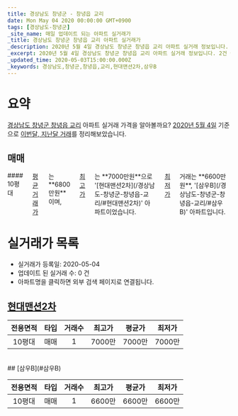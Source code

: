 ```yaml
---
title: 경상남도 창녕군 - 창녕읍 교리
date: Mon May 04 2020 00:00:00 GMT+0900
tags: [경상남도-창녕군]
_site_name: 매일 업데이트 되는 아파트 실거래가
_title: 경상남도 창녕군 창녕읍 교리 아파트 실거래가
_description: 2020년 5월 4일 경상남도 창녕군 창녕읍 교리 아파트 실거래 정보입니다. 2건 아파트 정보가 있습니다.
_excerpt: 2020년 5월 4일 경상남도 창녕군 창녕읍 교리 아파트 실거래 정보입니다. 2건 아파트 정보가 있습니다.
_updated_time: 2020-05-03T15:00:00.000Z
_keywords: 경상남도,창녕군,창녕읍,교리,현대맨션2차,삼우B
---
```





# 요약
<ins>경상남도 창녕군 창녕읍 교리</ins> 아파트 실거래 가격을 알아볼까요? <ins>2020년 5월 4일</ins> 기준으로 <ins>이번달, 지난달 거래</ins>를 정리해보았습니다.

## 매매
<div class="container">
<div class="twelve columns" markdown="1">
#### 10평대
<ins>평균 거래가</ins>는 **6800만원**이며, <ins>최고가</ins>는 **7000만원**으로 '[현대맨션2차](/경상남도-창녕군-창녕읍-교리/#현대맨션2차)' 아파트이었습니다. <ins>최저가</ins> 거래는 **6600만원**, '[삼우B](/경상남도-창녕군-창녕읍-교리/#삼우B)' 아파트입니다.
</div>
</div>



# 실거래가 목록
- 실거래가 등록일: 2020-05-04
- 업데이트 된 실거래 수: 0 건
- 아파트명을 클릭하면 외부 검색 페이지로 연결됩니다.

## [현대맨션2차](#현대맨션2차)

|전용면적|타입|거래수|최고가|평균가|최저가|
|:---:|:---:|:---:|:---:|:---:|:---:|
|10평대|<span class="deal-type-1">매매</span>|1|7000만|7000만|7000만|

<br/>
## [삼우B](#삼우B)

|전용면적|타입|거래수|최고가|평균가|최저가|
|:---:|:---:|:---:|:---:|:---:|:---:|
|10평대|<span class="deal-type-1">매매</span>|1|6600만|6600만|6600만|

<br/>




